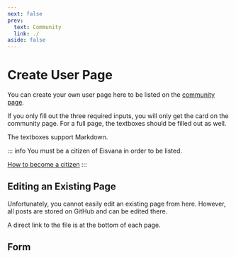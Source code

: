 ```yaml
---
next: false
prev:
  text: Community
  link: ./
aside: false
---
```


<script setup lang="ts">
import PlayerPageForm from '/components/PlayerPageForm.vue';
</script>

# Create User Page

You can create your own user page here to be listed on the [community page](./).

If you only fill out the three required inputs, you will only get the card on the community page. For a full page, the textboxes should be filled out as well.

The textboxes support Markdown.

::: info
You must be a citizen of Eisvana in order to be listed.

[How to become a citizen](../joining)
:::

## Editing an Existing Page

Unfortunately, you cannot easily edit an existing page from here. However, all posts are stored on GitHub and can be edited there.

A direct link to the file is at the bottom of each page.

## Form

<PlayerPageForm />
